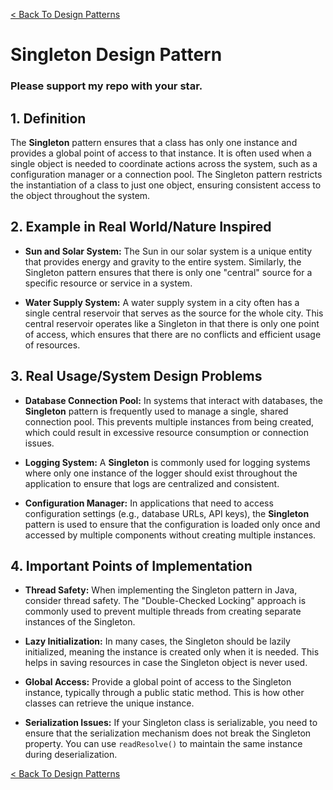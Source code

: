 [< Back To Design Patterns](../../../)

# Singleton Design Pattern
### Please support my repo with your star.

## 1. Definition
The **Singleton** pattern ensures that a class has only one instance and provides a global point of access to that instance. It is often used when a single object is needed to coordinate actions across the system, such as a configuration manager or a connection pool. The Singleton pattern restricts the instantiation of a class to just one object, ensuring consistent access to the object throughout the system.

## 2. Example in Real World/Nature Inspired
- **Sun and Solar System:** The Sun in our solar system is a unique entity that provides energy and gravity to the entire system. Similarly, the Singleton pattern ensures that there is only one "central" source for a specific resource or service in a system.
  
- **Water Supply System:** A water supply system in a city often has a single central reservoir that serves as the source for the whole city. This central reservoir operates like a Singleton in that there is only one point of access, which ensures that there are no conflicts and efficient usage of resources.

## 3. Real Usage/System Design Problems
- **Database Connection Pool:** In systems that interact with databases, the **Singleton** pattern is frequently used to manage a single, shared connection pool. This prevents multiple instances from being created, which could result in excessive resource consumption or connection issues.
  
- **Logging System:** A **Singleton** is commonly used for logging systems where only one instance of the logger should exist throughout the application to ensure that logs are centralized and consistent.

- **Configuration Manager:** In applications that need to access configuration settings (e.g., database URLs, API keys), the **Singleton** pattern is used to ensure that the configuration is loaded only once and accessed by multiple components without creating multiple instances.

## 4. Important Points of Implementation
- **Thread Safety:** When implementing the Singleton pattern in Java, consider thread safety. The "Double-Checked Locking" approach is commonly used to prevent multiple threads from creating separate instances of the Singleton.
  
- **Lazy Initialization:** In many cases, the Singleton should be lazily initialized, meaning the instance is created only when it is needed. This helps in saving resources in case the Singleton object is never used.

- **Global Access:** Provide a global point of access to the Singleton instance, typically through a public static method. This is how other classes can retrieve the unique instance.

- **Serialization Issues:** If your Singleton class is serializable, you need to ensure that the serialization mechanism does not break the Singleton property. You can use `readResolve()` to maintain the same instance during deserialization.

[< Back To Design Patterns](../../../)
